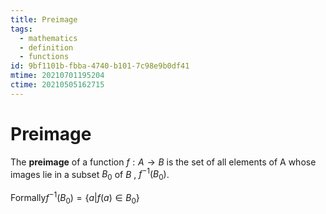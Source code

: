 ```yaml
---
title: Preimage
tags:
  - mathematics
  - definition
  - functions
id: 9bf1101b-fbba-4740-b101-7c98e9b0df41
mtime: 20210701195204
ctime: 20210505162715
---
```


# Preimage

The **preimage** of a function $f: A \rightarrow B$ is the set of all elements of A whose images lie in a subset $B_0$ of $B$ , $f^{-1}(B_0)$.

Formally$f^{-1}(B_0)=\{a|f(a)\in B_0\}$
